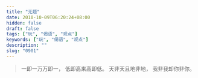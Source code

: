 ```yaml
---
title: "无题"
date: 2010-10-09T06:20:24+08:00
hidden: false
draft: false
tags: ["玩", "偈语", "观点"]
keywords: ["玩", "偈语", "观点"]
description: ""
slug: "0901"
---
```


> 一即一万万即一，
> 低即高来高即低。
> 天非天且地非地，
> 我非我却你非你。
<!--more-->